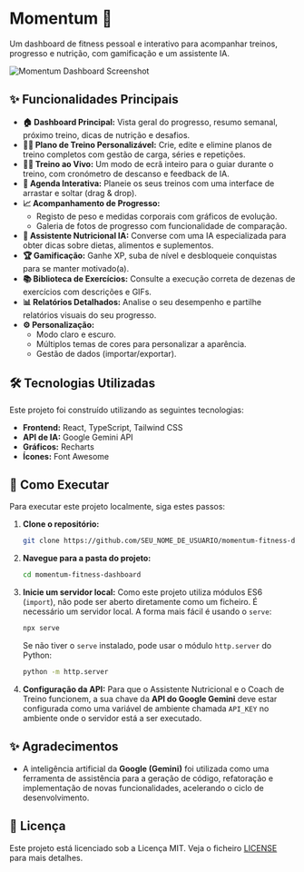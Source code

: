 # Momentum 💪

Um dashboard de fitness pessoal e interativo para acompanhar treinos, progresso e nutrição, com gamificação e um assistente IA.

![Momentum Dashboard Screenshot](https://user-images.githubusercontent.com/8334033/120281119-995b0a80-c2a4-11eb-9871-330953832709.png)

## ✨ Funcionalidades Principais

- **🏠 Dashboard Principal:** Vista geral do progresso, resumo semanal, próximo treino, dicas de nutrição e desafios.
- **🏋️‍♂️ Plano de Treino Personalizável:** Crie, edite e elimine planos de treino completos com gestão de carga, séries e repetições.
- **🏃‍♀️ Treino ao Vivo:** Um modo de ecrã inteiro para o guiar durante o treino, com cronómetro de descanso e feedback de IA.
- **📅 Agenda Interativa:** Planeie os seus treinos com uma interface de arrastar e soltar (drag & drop).
- **📈 Acompanhamento de Progresso:**
  - Registo de peso e medidas corporais com gráficos de evolução.
  - Galeria de fotos de progresso com funcionalidade de comparação.
- **🤖 Assistente Nutricional IA:** Converse com uma IA especializada para obter dicas sobre dietas, alimentos e suplementos.
- **🏆 Gamificação:** Ganhe XP, suba de nível e desbloqueie conquistas para se manter motivado(a).
- **📚 Biblioteca de Exercícios:** Consulte a execução correta de dezenas de exercícios com descrições e GIFs.
- **📊 Relatórios Detalhados:** Analise o seu desempenho e partilhe relatórios visuais do seu progresso.
- **⚙️ Personalização:**
  - Modo claro e escuro.
  - Múltiplos temas de cores para personalizar a aparência.
  - Gestão de dados (importar/exportar).

## 🛠️ Tecnologias Utilizadas

Este projeto foi construído utilizando as seguintes tecnologias:

- **Frontend:** React, TypeScript, Tailwind CSS
- **API de IA:** Google Gemini API
- **Gráficos:** Recharts
- **Ícones:** Font Awesome

## 🚀 Como Executar

Para executar este projeto localmente, siga estes passos:

1.  **Clone o repositório:**
    ```bash
    git clone https://github.com/SEU_NOME_DE_USUARIO/momentum-fitness-dashboard.git
    ```

2.  **Navegue para a pasta do projeto:**
    ```bash
    cd momentum-fitness-dashboard
    ```

3.  **Inicie um servidor local:**
    Como este projeto utiliza módulos ES6 (`import`), não pode ser aberto diretamente como um ficheiro. É necessário um servidor local. A forma mais fácil é usando o `serve`:
    ```bash
    npx serve
    ```
    Se não tiver o `serve` instalado, pode usar o módulo `http.server` do Python:
    ```bash
    python -m http.server
    ```

4.  **Configuração da API:**
    Para que o Assistente Nutricional e o Coach de Treino funcionem, a sua chave da **API do Google Gemini** deve estar configurada como uma variável de ambiente chamada `API_KEY` no ambiente onde o servidor está a ser executado.

## ✨ Agradecimentos

- A inteligência artificial da **Google (Gemini)** foi utilizada como uma ferramenta de assistência para a geração de código, refatoração e implementação de novas funcionalidades, acelerando o ciclo de desenvolvimento.

## 📝 Licença

Este projeto está licenciado sob a Licença MIT. Veja o ficheiro [LICENSE](LICENSE) para mais detalhes.